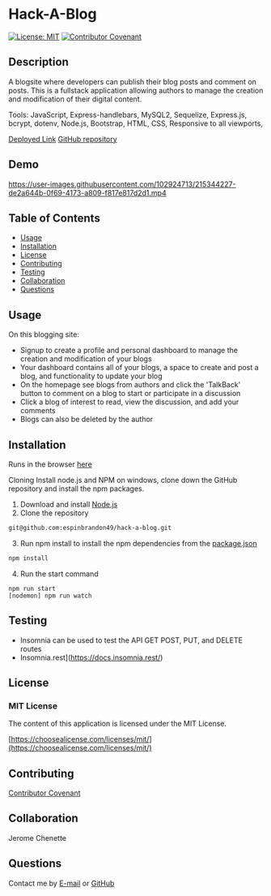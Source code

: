 # Hack-A-Blog

[![License: MIT](https://img.shields.io/badge/License-MIT-yellow.svg)](https://opensource.org/licenses/MIT)
[![Contributor Covenant](https://img.shields.io/badge/Contributor%20Covenant-2.1-4baaaa.svg)](code_of_conduct.md)

## Description 
A blogsite where developers can publish their blog posts and comment on posts.  This is a fullstack application allowing authors to manage the creation and modification of their digital content.  

Tools:  JavaScript, Express-handlebars, MySQL2, Sequelize, Express.js, bcrypt, dotenv, Node.js, Bootstrap, HTML, CSS, Responsive to all viewports,  

[Deployed Link](https://hackathought.herokuapp.com/)
[GitHub repository](https://github.com/espinbrandon49/hack-a-blog)

## Demo
https://user-images.githubusercontent.com/102924713/215344227-de2a644b-0f69-4173-a809-f817e817d2d1.mp4

## Table of Contents 
  * [Usage](#usage)
  * [Installation](#installation)
  * [License](#license)
  * [Contributing](#contributing)
  * [Testing](#testing)
  * [Collaboration](#collaboration)
  * [Questions](#questions)

## Usage 
On this blogging site:
* Signup to create a profile and personal dashboard to manage the creation and modification of your blogs
* Your dashboard contains all of your blogs, a space to create and post a blog, and functionality to update your blog
* On the homepage see blogs from authors and click the 'TalkBack' button to comment on a blog to start or participate in a discussion
* Click a blog of interest to read, view the discussion, and add your comments
* Blogs can also be deleted by the author

## Installation
Runs in the browser [here](https://hackathought.herokuapp.com/)

Cloning
Install node.js and NPM on windows, clone down the GitHub repository and install the npm packages.
1. Download and install [Node.js](https://nodejs.org/en/download/)
2. Clone the repository
```bash
git@github.com:espinbrandon49/hack-a-blog.git
```
3. Run npm install to install the npm dependencies from the [package.json](./package.json)
```bash
npm install
```
4. Run the start command
```
npm run start
[nodemon] npm run watch
```

## Testing
* Insomnia can be used to test the API GET POST, PUT, and DELETE routes
* Insomnia.rest](https://docs.insomnia.rest/)

## License 
### MIT License 
The content of this application is licensed under the MIT License. 

[https://choosealicense.com/licenses/mit/](https://choosealicense.com/licenses/mit/) 

## Contributing 
[Contributor Covenant](https://www.contributor-covenant.org/)

## Collaboration
Jerome Chenette

## Questions 

Contact me by [E-mail](mailto:espinbrandon49@gmail.com) or [GitHub](https://github.com/espinbrandon49)
